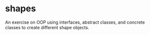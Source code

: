 # shapes
An exercise on OOP using interfaces, abstract classes, and concrete classes to create different shape objects.
